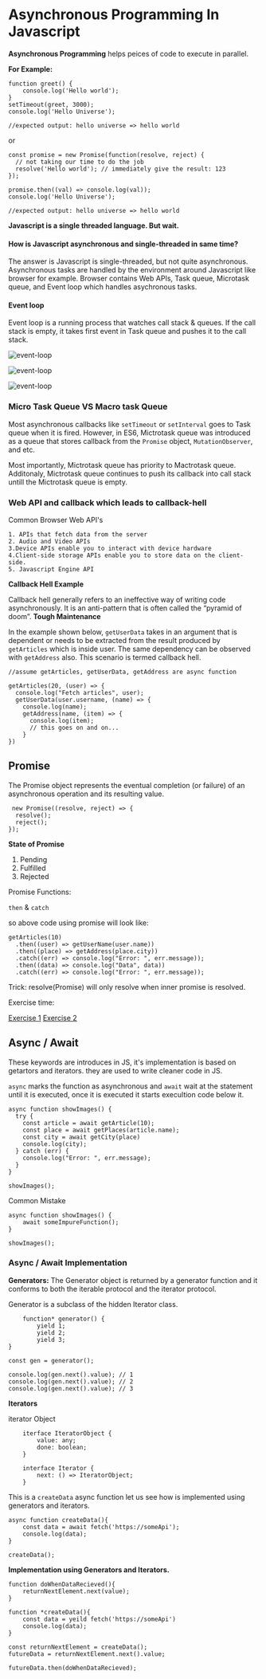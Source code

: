 # Asynchronous Programming In Javascript

**Asynchronous Programming** helps peices of code to execute in parallel.

**For Example:**

```
function greet() {
    console.log('Hello world');
}
setTimeout(greet, 3000);
console.log('Hello Universe');

//expected output: hello universe => hello world
```
or
```
const promise = new Promise(function(resolve, reject) {
  // not taking our time to do the job
  resolve('Hello world'); // immediately give the result: 123
});

promise.then((val) => console.log(val));
console.log('Hello Universe');

//expected output: hello universe => hello world
```

**Javascript is a single threaded language. But wait.**
#### How is Javascript asynchronous and single-threaded in same time?

The answer is Javascript is single-threaded, but not quite asynchronous. Asynchronous tasks are handled by the environment around Javascript like browser for example. Browser contains Web APIs, Task queue, Microtask queue, and Event loop which handles asychronous tasks.

#### Event loop
Event loop is a running process that watches call stack & queues. If the call stack is empty, it takes first event in Task queue and pushes it to the call stack.

![event-loop](https://res.cloudinary.com/practicaldev/image/fetch/s--fqt0UJmH--/c_limit%2Cf_auto%2Cfl_progressive%2Cq_66%2Cw_800/https://devtolydiahallie.s3-us-west-1.amazonaws.com/gif2.1.gif)

![event-loop](https://res.cloudinary.com/practicaldev/image/fetch/s--qxI9YF9R--/c_limit%2Cf_auto%2Cfl_progressive%2Cq_66%2Cw_800/https://devtolydiahallie.s3-us-west-1.amazonaws.com/gif3.1.gif)

![event-loop](https://velog.velcdn.com/images/gtfo/post/03ef68fc-c4bc-4de0-993e-8415d21ed5a2/%E1%84%86%E1%85%A1%E1%84%8B%E1%85%B5%E1%84%8F%E1%85%B3%E1%84%85%E1%85%A9%E1%84%90%E1%85%A2%E1%84%89%E1%85%B3%E1%84%8F%E1%85%B3.gif)

### Micro Task Queue VS Macro task Queue

Most asynchronous callbacks like `setTimeout` or `setInterval` goes to Task queue when it is fired. However, in ES6, Mictrotask queue was introduced as a queue that stores callback from the `Promise` object, `MutationObserver`, and etc.

Most importantly, Mictrotask queue has priority to Mactrotask queue. Additonaly, Mictrotask queue continues to push its callback into call stack untill the Mictrotask queue is empty.


### Web API and callback which leads to callback-hell

Common Browser Web API's

    1. APIs that fetch data from the server
    2. Audio and Video APIs
    3.Device APIs enable you to interact with device hardware
    4.Client-side storage APIs enable you to store data on the client-side.
    5. Javascript Engine API
    
**Callback Hell Example**

 Callback hell generally refers to an ineffective way of writing code asynchronously. It is an anti-pattern that is often called the “pyramid of doom”. **Tough Maintenance**

In the example shown below, `getUserData` takes in an argument that is dependent or needs to be extracted from the result produced by `getArticles` which is inside user. The same dependency can be observed with `getAddress` also. This scenario is termed callback hell.
    
```
//assume getArticles, getUserData, getAddress are async function

getArticles(20, (user) => {
  console.log("Fetch articles", user);
  getUserData(user.username, (name) => {
    console.log(name);
    getAddress(name, (item) => {
      console.log(item);
      // this goes on and on...
    }
})
```

## Promise

The Promise object represents the eventual completion (or failure) of an asynchronous operation and its resulting value.

```
 new Promise((resolve, reject) => {
  resolve();
  reject();
});
```

**State of Promise**

1. Pending
2. Fulfilled
3. Rejected

Promise Functions: 

`then` & `catch` 

so above code using promise will look like:

```
getArticles(10)
  .then((user) => getUserName(user.name))
  .then((place) => getAddress(place.city))
  .catch((err) => console.log("Error: ", err.message));
  .then((data) => console.log("Data", data))
  .catch((err) => console.log("Error: ", err.message));
```

Trick: resolve(Promise) will only resolve when inner promise is resolved.

Exercise time: 

[Exercise 1](https://codepen.io/prakhar9453/pen/vYVQEja)
[Exercise 2](https://codepen.io/prakhar9453/pen/WNaYbZV?editors=0011)


## Async / Await

These keywords are introduces in JS, it's implementation is based on getartors and iterators. they are used to write cleaner code in JS.

`async` marks the function as asynchronous and `await` wait at the statement until it is executed, once it is executed it starts execultion code below it.


```
async function showImages() {
  try {
    const article = await getArticle(10);
    const place = await getPlaces(article.name);
    const city = await getCity(place)
    console.log(city);
  } catch (err) {
    console.log("Error: ", err.message);
  }
}

showImages();
```

Common Mistake

```
async function showImages() {
    await someImpureFunction();
}

showImages();
```


### Async / Await Implementation

**Generators:** 
The Generator object is returned by a generator function and it conforms to both the iterable protocol and the iterator protocol.

Generator is a subclass of the hidden Iterator class.

```
    function* generator() {
        yield 1;
        yield 2;
        yield 3;
}

const gen = generator();

console.log(gen.next().value); // 1
console.log(gen.next().value); // 2
console.log(gen.next().value); // 3
```

**Iterators**

iterator Object 
```
    iterface IteratorObject {
        value: any;
        done: boolean;
    }
    
    interface Iterator {
        next: () => IteratorObject;
    }
```


This is a `createData` async function let us see how is implemented using generators and iterators.

```
async function createData(){
    const data = await fetch('https://someApi');
    console.log(data);
}

createData();
```

**Implementation using Generators and Iterators.**
```
function doWhenDataRecieved(){
    returnNextElement.next(value);
}

function *createData(){
    const data = yeild fetch('https://someApi')
    console.log(data);
}

const returnNextElement = createData();
futureData = returnNextElement.next().value;

futureData.then(doWhenDataRecieved);
```









